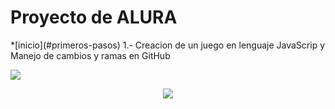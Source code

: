 <h1>Proyecto de ALURA</h1>
*[inicio](#primeros-pasos)
1.- Creacion de un juego en lenguaje JavaScrip y Manejo de cambios y ramas en GitHub
 <p align="left"><img src="https://img.shields.io/badge/STATUS-EN%20DESAROLLO-green"></p>
 <p align="center"><img src="https://img.shields.io/github/stars/camilafernanda?style=social)"></p>
